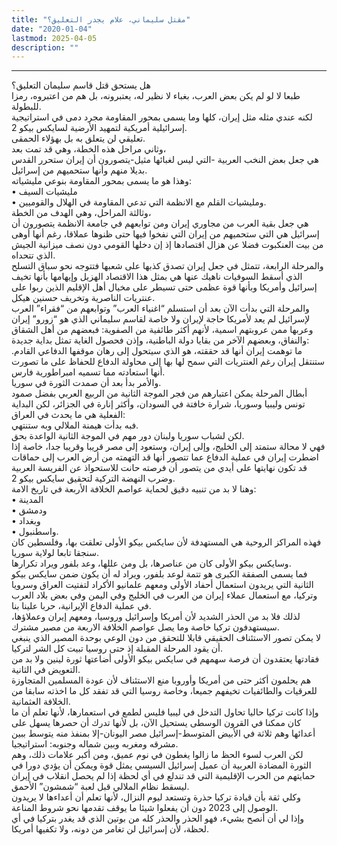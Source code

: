 ```yaml
---
title: "مقتل سليماني، علام يجدر التعليق؟"
date: "2020-01-04"
lastmod: 2025-04-05
description: ""
---
```

****

هل يستحق قتل قاسم سليمان التعليق؟  
طبعا لا لو لم يكن بعض العرب، بغباء لا نظير له، يعتبرونه، بل هم من اعتبروه، رمزا للبطولة.  
لكنه عندي مثله مثل إيران، كلها وما يسمى بمحور المقاومة مجرد دمى في استراتيجية إسرائيلية أمريكية لتمهيد الأرضية لسايكس بيكو 2.  
تعليقي لن يتعلق به بل بهؤلاء الحمقى.  
وثاني مراحل هذه الخطة، وهي قد تمت بعد،  
هي جعل بعض النخب العربية -التي ليس لغبائها مثيل-يتصورون أن إيران ستحرر القدس بديلا منهم وأنها ستحميهم من إسرائيل.  
وهذا هو ما يسمى بمحور المقاومة بنوعي مليشياته:  
• مليشيات السيف  
• ومليشيات القلم مع الانظمة التي تدعي المقاومة في الهلال والقوميين.  
وثالثة المراحل، وهي الهدف من الخطة،  
هي جعل بقية العرب من مجاوري إيران ومن توابعهم في جامعة الانظمة يتصورون أن إسرائيل هي التي ستحميهم من إيران التي نفخوا فيها حتى ظنوها عملاقا، رغم أنها أوهى من بيت العنكبوت فضلا عن هزال اقتصادها إذ إن دخلها القومي دون نصف ميزانية الجيش الذي تتحداه.  
والمرحلة الرابعة، تتمثل في جعل إيران تصدق كذبها على شعبها فتتوجه نحو سباق التسلح الذي أسقط السوفيات ناهيك عنها هي بمثل هذا الاقتصاد الهزيل وإيهامها بأنها تخيف إسرائيل وأمريكا وبأنها قوة عظمى حتى تسيطر على مخيال أهل الإقليم الذين ربوا على عنتريات الناصرية وتخريف حسنين هيكل.  
والمرحلة التي بدأت الآن بعد أن استسلم “اغنياء العرب” وتوابعهم من “فقراء” العرب لإسرائيل لم يعد لأمريكا حاجة لإيران ولا خاصة لقاسم سليماني الذي هو “زورو” إيران وعربها ممن عروبتهم اسمية، لأنهم أكثر طائفية من الصفوية: فبعضهم من أهل الشقاق والنفاق، وبعضهم الآخر من بقايا دولة الباطنية، وإذن فحصول الغاية تمثل بداية جديدة:  
ما توهمت إيران أنها قد حققته، هو الذي سيتحول إلى رهان موقفها الدفاعي القادم. ستنتقل إيران رغم العنتريات التي سمح لها بها إلى محاولة الدفاع للحفاظ على ما تصورت أنها استعادته مما تسميه امبراطورية فارس.  
والأمر بدأ بعد أن صمدت الثورة في سوريا.  
أبطال المرحلة يمكن اعتبارهم من فجر الموجة الثانية من الربيع العربي بفضل صمود تونس وليبيا وسوريا، شرارة خافتة في السودان، وأكثر إنارة في الجزائر، لكن البداية الفعلية هي ما يحدث في العراق:  
فبه بدأت هيمنة الملالي وبه ستنتهي.  
لكن لشباب سوريا ولبنان دور مهم في الموجة الثانية الواعدة بحق.  
فهي لا محالة ستمتد إلى الخليج، وإلى إيران، وستعود إلى مصر قريبا وقريبا جدا، خاصة إذا اضطرت إيران في عملية الدفاع عما تتصور أنها قد التهمته من أرض العرب إلى حماقات قد تكون نهايتها على أيدي من يتصور أن فرصته حانت للاستحواذ عن الفريسة العربية وضرب النهضة التركية لتحقيق سايكس بيكو 2.  
وهنا لا بد من تنبيه دقيق لحماية عواصم الخلافة الأربعة في تاريخ الامة:  
• المدينة  
• ودمشق  
• وبغداد  
• واسطنبول.  
فهذه المراكز الروحية هي المستهدفة لأن سايكس بيكو الأولى تعلقت بها، وفلسطين كان سنجقا تابعا لولاية سوريا.  
وسايكس بيكو الأولى كان من عناصرها، بل ومن عللها، وعد بلفور ويراد تكرارها.  
فما يسمى الصفقة الكبرى هو تتمة لوعد بلفور، ويراد له أن يكون ضمن سايكس بيكو الثانية التي يريدون استعمال أحفاد الأولى ومعهم علمانيو الأكراد لتفتيت العراق وسرويا وتركيا، مع استعمال عملاء إيران من العرب في الخليج وفي اليمن وفي بعض بلاد العرب في عملية الدفاع الإيرانية، حربا علينا بنا.  
لذلك فلا بد من الحذر الشديد لأن أمريكا وإسرائيل وروسيا، ومعهم إيران وعملاؤها، سيستهدفون تركيا خاصة وما يصل عواصم الخلافة الاربعة من مصير مشترك.  
لا يمكن تصور الاستئناف الحقيقي قابلا للتحقق من دون الوعي بوحدة المصير الذي ينبغي أن يقود المرحلة المقبلة إذ حتى روسيا تبيت كل الشر لتركيا.  
فقادتها يعتقدون أن فرصة سهمهم في سايكس بيكو الأولى أضاعتها ثورة لينين ولا بد من التعويض في الثانية.  
هم يحلمون أكثر حتى من أمريكا وأوروبا منع الاستئناف لأن عودة المسلمين المتجاوزة للعرقيات والطائفيات تخيفهم جميعا، وخاصة روسيا التي قد تفقد كل ما اخذته سابقا من الخلافة العثمانية.  
وإذا كانت تركيا حاليا تحاول التدخل في ليبيا فليس لطمع في استعمارها، لأنها تعلم أن ما كان ممكنا في القرون الوسطى يستحيل الآن، بل لأنها تدرك أن حصرها يسهل على أعدائها وهم ثلاثة في الأبيض المتوسط-إسرائيل مصر اليونان-إلا بمنفذ منه يتوسط ببين مشرقه ومغربه وبين شماله وجنوبه: استراتيجيا.  
لكن العرب لسوء الحظ ما زالوا يغطون في نوم عميق، ومن أكبر علامات ذلك، وهم الثورة المضادة العربية أن عميل إسرائيل السيسي يمثل قوة ويمكن أن يؤدي دورا في حمايتهم من الحرب الإقليمية التي قد تندلع في أي لحظة إذا لم يحصل انقلاب في إيران ليسقط نظام الملالي قبل لعبة “شمشون” الأحمق.  
وكلي ثقة بأن قيادة تركيا حذرة وتستعد ليوم النزال، لأنها تعلم أن أعداءها لا يريدون الوصول إلى 2023 دون أن يفعلوا شيئا ما يوقف تقدمها نحو شروط المناعة.  
وإذا لي أن أنصح بشيء، فهو الحذر والحذر كله من بوتين الذي قد يغدر بتركيا في أي لحظة، لأن إسرائيل لن تغامر من دونه، ولا تكفيها أمريكا.

###
